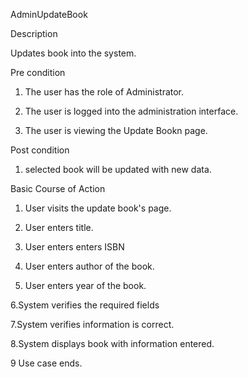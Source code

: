 AdminUpdateBook

Description

Updates book into the system.

Pre condition


1. The user has the role of Administrator.

2. The user is logged into the administration interface.

3. The user is viewing the Update Bookn page.


Post condition

1. selected book will be updated with new data.

Basic Course of Action

1. User visits the update book's page.

2. User enters title.

3. User enters enters ISBN

4. User enters author of the book.

5. User enters year of the book.

6.System verifies the required fields

7.System verifies information is correct.

8.System displays book with information entered.

9 Use case ends.